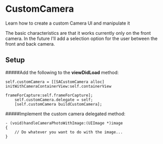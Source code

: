 # CustomCamera
Learn how to create a custom Camera UI and manipulate it

The basic characteristics are that it works currently only on the front camera. In the future I'll add a selection option for the user between the front and back camera.

## Setup

#####Add the following to the **viewDidLoad** method:

```
self.customCamera = [[SACustomCamera alloc] initWithCameraContainerView:self.containerView
                                                            frameForCapture:self.frameForCapture];
    self.customCamera.delegate = self;
    [self.customCamera buildCustomCamera];
```

#####Implement the custom camera delegated method:
```
- (void)handleCameraPhotoWithImage:(UIImage *)image
{
    // Do whatever you want to do with the image...
}
```
